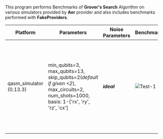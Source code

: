 This program performs Benchmarks of **Grover's Search** Algorithm on various simulators provided by **Aer** provider and also includes benchmarks performed with **FakeProviders**.


|Platform|Parameters|Noise Parameters|Benchmarks|Volumetric Positioning|Remarks|
|--------|----------|----------------|----------|----------------------|-------|
|qasm_simulator (0.13.3)|min_qubits=3, max_qubits=13, skip_qubits=2(*default if given <2*), max_circuits=2, num_shots=1000, basis: 1-['rx', 'ry', 'rz', 'cx']|***ideal***|![Test-1](Test-1.jpg)|![Test-1-QV](Test-1-QV.jpg)|Qasm simulator supports upto **31** qubits. But at 15 qubits, overall System's Memory consumption is over **67 GB** so, the process is getting killed.|